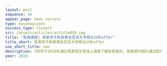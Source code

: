 ```yaml
---
layout: post
sequence: 34
appear_page: news success 
type: easymaycases
success_type: fineart
src: /assets/articles/article038.jpg
title: "易美捷报| 易美学子斩获弗吉尼亚大学商业分析offer"
title_short: 易美学子斩获弗吉尼亚大学商业分析offer
use_short_title: nan
description: Y同学于2018年通过易美招生官线上讲座了解到易美的，易美顾问团队通过和Y同学的沟通了解到Y同学以后非常想从事咨询行业，但是对于未来研究生的专业选择却比较迷茫。因此易美团队在综合评估了Y同学的综合情况后，为Y同学选定了包括商业分析在内的一些当下较热门的交叉类学科作为申请目标，并根据Y同学的综合背景情况，为其安排背景提升实习项目规划。
year: 2019
---
```


